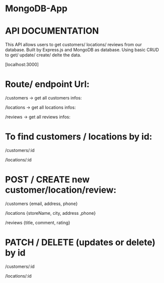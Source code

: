 # MongoDB-App
# API DOCUMENTATION
This API allows users to get customers/ locations/ reviews from our database.
Built by Express.js and MongoDB as database. Using basic CRUD to get/ update/ create/ delte the data. 


[localhost:3000]
# Route/ endpoint Url:

/customers -> get all customers infos:

/locations -> get all locations infos:

/reviews   -> get all reviews infos:



# To find customers / locations by id:

/customers/:id

/locations/:id


# POST / CREATE new customer/location/review:

/customers          {email, address, phone}

/locations          {storeName, city, address ,phone}

/reviews            {title, comment, rating}

# PATCH / DELETE (updates or delete) by id

/customers/:id

/locations/:id
  




